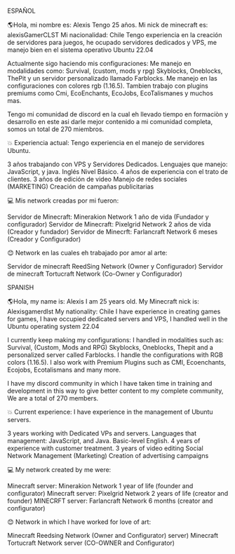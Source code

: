 ESPAÑOL

🌎Hola, mi nombre es: Alexis Tengo 25 años. 
Mi nick de minecraft es: alexisGamerCLST
Mi nacionalidad:  Chile
Tengo experiencia en la creación de servidores para juegos,
he ocupado servidores dedicados y VPS, me manejo bien en el sistema operativo Ubuntu 22.04

  Actualmente sigo haciendo mis configuraciones:
  Me manejo en modalidades como:
  Survival, (custom, mods y rpg) Skyblocks, Oneblocks, ThePit y un servidor personalizado llamado Farblocks.
  Me manejo en las configuraciones con colores rgb (1.16.5).
  Tambien trabajo con plugins premiums como Cmi, EcoEnchants, EcoJobs, EcoTalismanes y muchos mas.

Tengo mi comunidad de discord en la cual eh llevado tiempo en formaciòn y desarrollo en este asi darle mejor contenido a mi comunidad completa, 
somos un total de 270 miembros.

   💥 Experiencia actual:
Tengo experiencia en el manejo de servidores Ubuntu.

3 años trabajando con VPS y Servidores Dedicados.
Lenguajes que manejo: JavaScript, y java.
Inglés Nivel Básico.
4 años de experiencia con el trato de clientes.
3 años de edición de video
Manejo de redes sociales (MARKETING)
Creación de campañas publicitarias

  💻 Mis network creadas por mi fueron:

Servidor de Minecraft: Minerakion Network 1 año de vida (Fundador y configurador)
Servidor de Minecraft: Pixelgrid Network 2 años de vida (Creador y fundador)
Servidor de Minecrft: Farlancraft Network 6 meses (Creador y Configurador)

  😊 Network en las cuales eh trabajado por amor al arte:

Servidor de minecraft ReedSing Network (Owner y Configurador)
Servidor de minecraft Tortucraft Network (Co-Owner y Configurador)

SPANISH

🌎Hola, my name is: Alexis I am 25 years old.
My Minecraft nick is: Alexisgamerdlst
My nationality: Chile
I have experience in creating games for games,
I have occupied dedicated servers and VPS, I handled well in the Ubuntu operating system 22.04

  I currently keep making my configurations:
  I handled in modalities such as:
  Survival, (Custom, Mods and RPG) Skyblocks, Oneblocks, Thepit and a personalized server called Farblocks.
  I handle the configurations with RGB colors (1.16.5).
  I also work with Premium Plugins such as CMI, Ecoenchants, Ecojobs, Ecotalismans and many more.

I have my discord community in which I have taken time in training and development in this way to give better content to my complete community,
We are a total of 270 members.

   💥 Current experience:
I have experience in the management of Ubuntu servers.

3 years working with Dedicated VPs and servers.
Languages ​​that management: JavaScript, and Java.
Basic-level English.
4 years of experience with customer treatment.
3 years of video editing
Social Network Management (Marketing)
Creation of advertising campaigns

  💻 My network created by me were:

Minecraft server: Minerakion Network 1 year of life (founder and configurator)
Minecraft server: Pixelgrid Network 2 years of life (creator and founder)
MINECRFT server: Farlancraft Network 6 months (creator and configurator)

  😊 Network in which I have worked for love of art:

Minecraft Reedsing Network (Owner and Configurator) server)
Minecraft Tortucraft Network server (CO-OWNER and Configurator)
